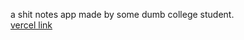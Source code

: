 a shit notes app made by some dumb college student.<br>
[vercel link](notes-app-the-dg04.vercel.app)
